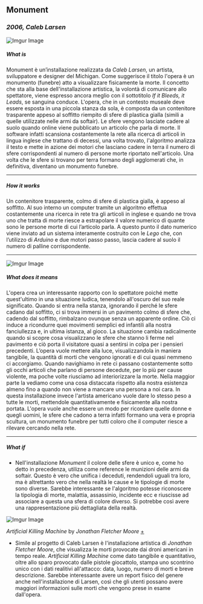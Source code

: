 ## Monument
### _2006, Caleb Larsen_

![Imgur Image](https://i.imgur.com/cblm10Eh.jpg)  

##### What is

Monument è un’installazione realizzata da _Caleb Larsen_, un artista, sviluppatore e designer del Michigan.
Come suggerisce il titolo l'opera è un monumento (funebre) atto a visualizzare fisicamente la morte. Il concetto che sta alla base dell'installazione artistica, la volontà di comunicare allo spettatore, viene espresso ancora meglio con il sottotitolo _If it Bleeds, it Leads_, se sanguina conduce.
L'opera, che in un contesto museale deve essere esposta in una piccola stanza da sola, è composta da un contenitore trasparente appeso al soffitto riempito di sfere di plastica gialla (simili a quelle utilizzate nelle armi da softair). Le sfere vengono lasciate cadere al suolo quando online viene pubblicato un articolo che parla di morte. Il software infatti scansiona costantemente la rete alla ricerca di articoli in lingua inglese che trattano di decessi, una volta trovato, l'algoritmo analizza il testo e mette in azione dei motori che lasciano cadere in terra il numero di sfere corrispondenti al numero di persone morte riportato nell'articolo.
Una volta che le sfere si trovano per terra formano degli agglomerati che, in definitiva, diventano un monumento funebre.

---

##### How it works

Un contenitore trasparente, colmo di sfere di plastica gialla, è appeso al soffitto. 
Al suo interno un computer tramite un algoritmo effettua costantemente una ricerca in rete tra gli articoli in inglese e quando ne trova uno che tratta di morte riesce a estrapolare il valore numerico di quante sono le persone morte di cui l’articolo parla. A questo punto il dato numerico viene inviato ad un sistema interamente costruito con le _Lego_ che, con l’utilizzo di _Arduino_ e due motori passo passo, lascia cadere al suolo il numero di palline corrispondente.

---

![Imgur Image](https://i.imgur.com/6hFVXF0m.jpg)  

##### What does it means

L'opera crea un interessante rapporto con lo spettatore poiché mette quest'ultimo in una situazione ludica, tenendolo all'oscuro del suo reale significato. 
Quando si entra nella stanza, ignorando il perché le sfere cadano dal soffitto, ci si trova immersi in un pavimento colmo di sfere che, cadendo dal soffitto, rimbalzano ovunque senza un apparente ordine. Ciò ci induce a ricondurre quei movimenti semplici ed infantili alla nostra fanciullezza e, in ultima istanza, al gioco.
La situazione cambia radicalmente quando si scopre cosa visualizzano le sfere che stanno li ferme nel pavimento e ciò porta il visitatore quasi a sentirsi in colpa per i pensieri precedenti.
L’opera vuole mettere alla luce, visualizzandola in maniera tangibile, la quantità di morti che vengono ignorati e di cui quasi nemmeno ci accorgiamo. Quando navighiamo in rete ci passano costantemente sotto gli occhi articoli che parlano di persone decedute, per lo più per cause violente, ma poche volte riusciamo ad interiorizzare la morte. Nella maggior parte la vediamo come una cosa distaccata rispetto alla nostra esistenza almeno fino a quando non viene a mancare una persona a noi cara. In questa installazione invece l'artista americano vuole dare lo stesso peso a tutte le morti, mettendole quantitativamente e fisicamente alla nostra portata.
L'opera vuole anche essere un modo per ricordare quelle donne e quegli uomini, le sfere che cadono a terra infatti formano una vera e propria scultura, un monumento funebre per tutti coloro che il computer riesce a rilevare cercando nella rete. 

---

##### What if

- Nell'installazione _Monument_ il colore delle sfere è unico e, come ho detto in precedenza, utiliza come reference le munizioni delle armi da softair. Questo è vero che unifica i deceduti, rendendoli uguali tra loro, ma è altrettanto vero che nella realtà le cause e le tipologie di morte sono diverse. Sarebbe interessante se l'algoritmo potesse riconoscere la tipologia di morte, malattia, assassinio, incidente ecc e riuscisse ad associare a questa una sfera di colore diverso. Si potrebbe così avere una rappresentazione più dettagliata della realtà.


![Imgur Image](https://i.imgur.com/op4b9u5l.jpg) 

_Artificial Killing Machine_ by _Jonathan Fletcher Moore_ [+](https://www.polygonfuture.com/artificial-killing-machine)

- Simile al progetto di Caleb Larsen è l'installazione artistica di _Jonathan Fletcher Moore_, che visualizza le morti provocate dai droni americani in tempo reale. 
_Artificial Killing Machine_ come dato tangibile e quantitativo, oltre allo sparo provocato dalle pistole giocattolo, stampa uno scontrino unico con i dati realitivi all'attacco: data, luogo, numero di morti e breve descrizione. Sarebbe interessante avere un report fisico del genere anche nell'installazione di Larsen, così che gli utenti possano avere maggiori informazioni sulle morti che vengono prese in esame dall'opera.
